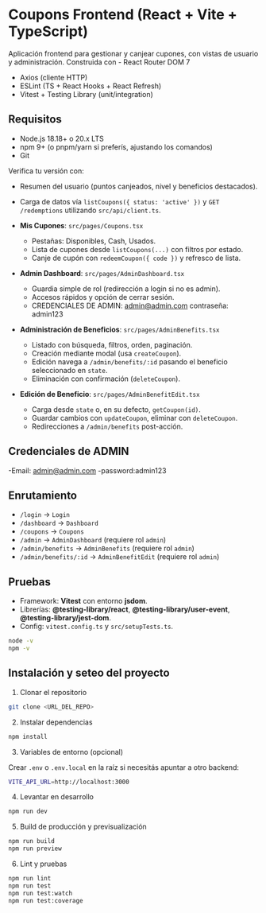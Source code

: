 # Coupons Frontend (React + Vite + TypeScript)

Aplicación frontend para gestionar y canjear cupones, con vistas de usuario y administración. Construida con - React Router DOM 7
 - Axios (cliente HTTP)
 - ESLint (TS + React Hooks + React Refresh)
 - Vitest + Testing Library (unit/integration)

## Requisitos

- Node.js 18.18+ o 20.x LTS
- npm 9+ (o pnpm/yarn si preferís, ajustando los comandos)
- Git

Verifica tu versión con:
  - Resumen del usuario (puntos canjeados, nivel y beneficios destacados).
  - Carga de datos vía `listCoupons({ status: 'active' })` y `GET /redemptions` utilizando `src/api/client.ts`.

- **Mis Cupones**: `src/pages/Coupons.tsx`
  - Pestañas: Disponibles, Cash, Usados.
  - Lista de cupones desde `listCoupons(...)` con filtros por estado.
  - Canje de cupón con `redeemCoupon({ code })` y refresco de lista.

- **Admin Dashboard**: `src/pages/AdminDashboard.tsx`
  - Guardia simple de rol (redirección a login si no es admin).
  - Accesos rápidos y opción de cerrar sesión.
  - CREDENCIALES DE ADMIN: admin@admin.com contraseña: admin123

- **Administración de Beneficios**: `src/pages/AdminBenefits.tsx`
  - Listado con búsqueda, filtros, orden, paginación.
  - Creación mediante modal (usa `createCoupon`).
  - Edición navega a `/admin/benefits/:id` pasando el beneficio seleccionado en `state`.
  - Eliminación con confirmación (`deleteCoupon`).

- **Edición de Beneficio**: `src/pages/AdminBenefitEdit.tsx`
  - Carga desde `state` o, en su defecto, `getCoupon(id)`.
  - Guardar cambios con `updateCoupon`, eliminar con `deleteCoupon`.
  - Redirecciones a `/admin/benefits` post-acción.
  
## Credenciales de ADMIN
-Email: admin@admin.com
-password:admin123
## Enrutamiento

- `/login` → `Login`
- `/dashboard` → `Dashboard`
- `/coupons` → `Coupons`
- `/admin` → `AdminDashboard` (requiere rol `admin`)
- `/admin/benefits` → `AdminBenefits` (requiere rol `admin`)
- `/admin/benefits/:id` → `AdminBenefitEdit` (requiere rol `admin`)



## Pruebas

- Framework: **Vitest** con entorno **jsdom**.
- Librerías: **@testing-library/react**, **@testing-library/user-event**, **@testing-library/jest-dom**.
- Config: `vitest.config.ts` y `src/setupTests.ts`.
```bash
node -v
npm -v
```
## Instalación y seteo del proyecto

1) Clonar el repositorio

```bash
git clone <URL_DEL_REPO>
```
2) Instalar dependencias

```bash
npm install
```
3) Variables de entorno (opcional)

Crear `.env` o `.env.local` en la raíz si necesitás apuntar a otro backend:

```bash
VITE_API_URL=http://localhost:3000
```
4) Levantar en desarrollo

```bash
npm run dev
```
5) Build de producción y previsualización

```bash
npm run build
npm run preview
```
6) Lint y pruebas

```bash
npm run lint
npm run test
npm run test:watch
npm run test:coverage
